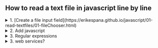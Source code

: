 ## How to read a text file in javascript line by line

<details>
<summary>1. [Create a file input field](https://erikespana.github.io/javascript/01-read-textfiles/01-fileChooser.html)</summary>

```html
<input type="file" name="file" id="file">
```
</details>

<details>
<summary>2. Add javascript</summary>

```js
document.getElementById('file').onchange = function(){

  var file = this.files[0];

  var reader = new FileReader();
  reader.onload = function(progressEvent){
    // Entire file
    console.log(this.result);

    // By lines
    var lines = this.result.split('\n');
    for(var line = 0; line < lines.length; line++){
      console.log(lines[line]);
    }
  };
  reader.readAsText(file);
};
```

</details>

<details>
<summary>3. Regular expressions</summary>

```
```

</details>

<details>
<summary>3. web services?</summary>

```
```

</details>
